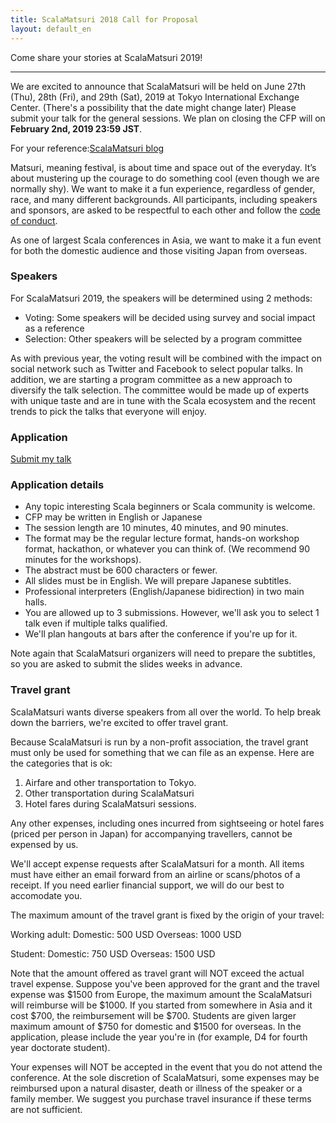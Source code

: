 ```yaml
---
title: ScalaMatsuri 2018 Call for Proposal
layout: default_en
---
```


Come share your stories at ScalaMatsuri 2019!

----

We are excited to announce that ScalaMatsuri will be held on June 27th (Thu), 28th (Fri), and 29th (Sat), 2019 at Tokyo International Exchange Center. (There's a possibility that the date might change later) Please submit your talk for the general sessions. We plan on closing the CFP will on **February 2nd, 2019 23:59 JST**.

For your reference:[ScalaMatsuri blog](http://blog-en.scalamatsuri.org/)

Matsuri, meaning festival, is about time and space out of the everyday. It’s about mustering up the courage to do something cool (even though we are normally shy).
We want to make it a fun experience, regardless of gender, race, and many different backgrounds.
All participants, including speakers and sponsors, are asked to be respectful to each other and follow the [code of conduct](/en/code-of-conduct/).

As one of largest Scala conferences in Asia, we want to make it a fun event for both the domestic audience and those visiting Japan from overseas.

### Speakers

For ScalaMatsuri 2019, the speakers will be determined using 2 methods:

- Voting: Some speakers will be decided using survey and social impact as a reference
- Selection: Other speakers will be selected by a program committee

As with previous year, the voting result will be combined with the impact on social network such as Twitter and Facebook to select popular talks. In addition, we are starting a program committee as a new approach to diversify the talk selection. The committee would be made up of experts with unique taste and are in tune with the Scala ecosystem and the recent trends to pick the talks that everyone will enjoy.

### Application

<a href="https://docs.google.com/forms/d/e/1FAIpQLSc0kgIgu5jJy9xDysGKRS_urSSh_PtKgIcR9KGQ0WBsXsaHtQ/viewform" class="btn btn-primary">Submit my talk</a>

### Application details

- Any topic interesting Scala beginners or Scala community is welcome.
- CFP may be written in English or Japanese
- The session length are 10 minutes, 40 minutes, and 90 minutes.
- The format may be the regular lecture format, hands-on workshop format, hackathon, or whatever you can think of. (We recommend 90 minutes for the workshops).
- The abstract must be 600 characters or fewer.
- All slides must be in English. We will prepare Japanese subtitles.
- Professional interpreters (English/Japanese bidirection) in two main halls.
- You are allowed up to 3 submissions. However, we'll ask you to select 1 talk even if multiple talks qualified.
- We'll plan hangouts at bars after the conference if you're up for it.

Note again that ScalaMatsuri organizers will need to prepare the subtitles, so you are asked to submit the slides weeks in advance.

### Travel grant

ScalaMatsuri wants diverse speakers from all over the world. To help break down the barriers, we're excited to offer travel grant.

Because ScalaMatsuri is run by a non-profit association, the travel grant must only be used for something that we can file as an expense. Here are the categories that is ok:

1. Airfare and other transportation to Tokyo.
2. Other transportation during ScalaMatsuri
3. Hotel fares during ScalaMatsuri sessions.

Any other expenses, including ones incurred from sightseeing or hotel fares (priced per person in Japan) for accompanying travellers, cannot be expensed by us.

We'll accept expense requests after ScalaMatsuri for a month. All items must have either an email forward from an airline or scans/photos of a receipt. If you need earlier financial support, we will do our best to accomodate you.

The maximum amount of the travel grant is fixed by the origin of your travel:

Working adult:
Domestic: 500 USD
Overseas: 1000 USD

Student:
Domestic: 750 USD
Overseas: 1500 USD

Note that the amount offered as travel grant will NOT exceed the actual travel expense.
Suppose you've been approved for the grant and the travel expense was $1500 from Europe, the maximum amount the ScalaMatsuri will reimburse will be $1000. If you started from somewhere in Asia and it cost $700, the reimbursement will be $700.
Students are given larger maximum amount of $750 for domestic and $1500 for overseas. In the application, please include the year you're in (for example, D4 for fourth year doctorate student).

Your expenses will NOT be accepted in the event that you do not attend the conference. At the sole discretion of ScalaMatsuri, some expenses may be reimbursed upon a natural disaster, death or illness of the speaker or a family member. We suggest you purchase travel insurance if these terms are not sufficient.
